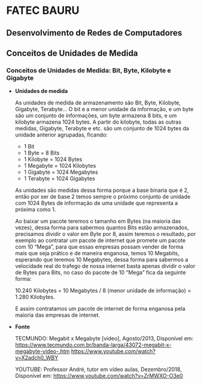 # FATEC BAURU

## Desenvolvimento de Redes de Computadores
## Conceitos de Unidades de Medida

### Conceitos de Unidades de Medida: Bit, Byte, Kilobyte e Gigabyte

- **Unidades de medida**

  As unidades de medida de armazenamento são Bit, Byte, Kilobyte, Gigabyte, Terabyte...
  O bit e a menor unidade da informação, e um byte são um conjunto de informações, um byte armazena 8 bits, e um kilobyte armazena 1024 bytes.
  A partir do kilobyte, todas as outras medidas, Gigabyte, Terabyte e etc. são um conjunto de 1024 bytes da unidade anterior agrupadas, ficando:

    - 1 Bit  
    - 1 Byte = 8 Bits  
    - 1 Kilobyte = 1024 Bytes  
    - 1 Megabyte = 1024 Kilobytes  
    - 1 Gigabyte = 1024 Megabytes  
    - 1 Terabyte = 1024 Gigabytes  

  As unidades são medidas dessa forma porque a base binaria que é 2, então por ser de base 2 temos sempre o próximo conjunto de unidade com 1024 Bytes de informação de uma unidade que representa a próxima como 1.

  Ao baixar um pacote teremos o tamanho em Bytes (na maioria das vezes), dessa forma para sabermos quantos Bits estão armazenados, precisamos dividir o valor em Byte por 8, assim teremos o resultado, por exemplo ao contratar um pacote de internet que promete um pacote com 10 “Mega”, para que essas empresas possam vender de forma mais que seja prático e de maneira enganosa, temos 10 Megabits, esperando que teremos 10 Megabytes, dessa forma para sabermos a velocidade real do trafego de nossa internet basta apenas dividir o valor de Bytes para Bits, no caso do pacote de 10 “Mega” fica da seguinte forma: 

  10.240 Kilobytes = 10 Megabytes / 8 (menor unidade de informação) = 1.280 Kilobytes.

  E assim contratamos um pacote de internet de forma enganosa pela maioria das empresas de internet.

- **Fonte**

  TECMUNDO: Megabit x Megabyte [vídeo], Agosto/2013, Disponível em: https://www.tecmundo.com.br/banda-larga/43072-megabit-x-megabyte-video-.htm
  https://www.youtube.com/watch?v=X2adch0_WBY

  YOUTUBE: Professor André, tutor em vídeo aulas, Dezembro/2018, Disponível em: 
  https://www.youtube.com/watch?v=ZrMWXO-O3e0